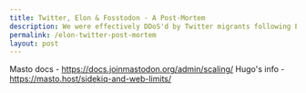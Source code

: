 ```yaml
---
title: Twitter, Elon & Fosstodon - A Post-Mortem
description: We were effectively DDoS'd by Twitter migrants following Elon's purchase of Twitter. Here's what we were doing in the background.
permalink: /elon-twitter-post-mortem
layout: post
---
```

Masto docs - https://docs.joinmastodon.org/admin/scaling/
Hugo's info - https://masto.host/sidekiq-and-web-limits/
